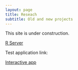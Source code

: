 ```yaml
---
layout: page
title: Reseach
subtitle: Old and new projects
---
```


This site is under construction.

[R Server](http://52.24.173.190:8787/auth-sign-in)

Test application link:

[Interactive app](http://52.24.173.190:3838/sample-apps/hello)
